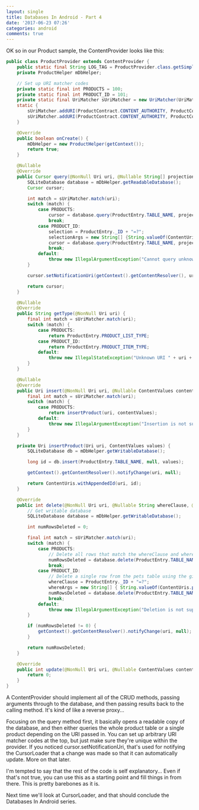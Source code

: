 ```yaml
---
layout: single
title: Databases In Android - Part 4
date: '2017-06-23 07:26'
categories: android
comments: true
---
```


OK so in our Product sample, the ContentProvider looks like this:

```java
public class ProductProvider extends ContentProvider {
    public static final String LOG_TAG = ProductProvider.class.getSimpleName();
    private ProductHelper mDbHelper;

    // Set up URI matcher codes
    private static final int PRODUCTS = 100;
    private static final int PRODUCT_ID = 101;
    private static final UriMatcher sUriMatcher = new UriMatcher(UriMatcher.NO_MATCH);
    static {
        sUriMatcher.addURI(ProductContract.CONTENT_AUTHORITY, ProductContract.PATH_PRODUCT, PRODUCTS);
        sUriMatcher.addURI(ProductContract.CONTENT_AUTHORITY, ProductContract.PATH_PRODUCT + "/#", PRODUCT_ID);
    }

    @Override
    public boolean onCreate() {
        mDbHelper = new ProductHelper(getContext());
        return true;
    }

    @Nullable
    @Override
    public Cursor query(@NonNull Uri uri, @Nullable String[] projection, @Nullable String selection, @Nullable String[] selectionArgs, @Nullable String sortOrder) {
        SQLiteDatabase database = mDbHelper.getReadableDatabase();
        Cursor cursor;

        int match = sUriMatcher.match(uri);
        switch (match) {
            case PRODUCTS:
                cursor = database.query(ProductEntry.TABLE_NAME, projection, selection, selectionArgs, null, null, sortOrder);
                break;
            case PRODUCT_ID:
                selection = ProductEntry._ID + "=?";
                selectionArgs = new String[] {String.valueOf(ContentUris.parseId(uri))};
                cursor = database.query(ProductEntry.TABLE_NAME, projection, selection, selectionArgs, null, null, sortOrder);
                break;
            default:
                throw new IllegalArgumentException("Cannot query unknown URI " + uri);
        }

        cursor.setNotificationUri(getContext().getContentResolver(), uri);

        return cursor;
    }

    @Nullable
    @Override
    public String getType(@NonNull Uri uri) {
        final int match = sUriMatcher.match(uri);
        switch (match) {
            case PRODUCTS:
                return ProductEntry.PRODUCT_LIST_TYPE;
            case PRODUCT_ID:
                return ProductEntry.PRODUCT_ITEM_TYPE;
            default:
                throw new IllegalStateException("Unknown URI " + uri + " with match " + match);
        }
    }

    @Nullable
    @Override
    public Uri insert(@NonNull Uri uri, @Nullable ContentValues contentValues) {
        final int match = sUriMatcher.match(uri);
        switch (match) {
            case PRODUCTS:
                return insertProduct(uri, contentValues);
            default:
                throw new IllegalArgumentException("Insertion is not supported for " + uri);
        }
    }

    private Uri insertProduct(Uri uri, ContentValues values) {
        SQLiteDatabase db = mDbHelper.getWritableDatabase();

        long id = db.insert(ProductEntry.TABLE_NAME, null, values);

        getContext().getContentResolver().notifyChange(uri, null);

        return ContentUris.withAppendedId(uri, id);
    }

    @Override
    public int delete(@NonNull Uri uri, @Nullable String whereClause, @Nullable String[] whereArgs) {
        // Get writable database
        SQLiteDatabase database = mDbHelper.getWritableDatabase();

        int numRowsDeleted = 0;

        final int match = sUriMatcher.match(uri);
        switch (match) {
            case PRODUCTS:
                // Delete all rows that match the whereClause and whereArgs
                numRowsDeleted = database.delete(ProductEntry.TABLE_NAME, whereClause, whereArgs);
                break;
            case PRODUCT_ID:
                // Delete a single row from the pets table using the given ID
                whereClause = ProductEntry._ID + "=?";
                whereArgs = new String[] { String.valueOf(ContentUris.parseId(uri)) };
                numRowsDeleted = database.delete(ProductEntry.TABLE_NAME, whereClause, whereArgs);
                break;
            default:
                throw new IllegalArgumentException("Deletion is not supported for " + uri);
        }

        if (numRowsDeleted != 0) {
            getContext().getContentResolver().notifyChange(uri, null);
        }

        return numRowsDeleted;
    }

    @Override
    public int update(@NonNull Uri uri, @Nullable ContentValues contentValues, @Nullable String s, @Nullable String[] strings) {
        return 0;
    }
}
```

A ContentProvider should implement all of the CRUD methods, passing arguments through to the database, and then passing results back to the calling method. It's kind of like a reverse proxy...

Focusing on the query method first, it basically opens a readable copy of the database, and then either queries the whole product table or a single product depending on the URI passed in. You can set up arbitrary URI matcher codes at the top, but just make sure they're unique within the provider. If you noticed cursor.setNotificationUri, that's used for notifying the CursorLoader that a change was made so that it can automatically update. More on that later.

I'm tempted to say that the rest of the code is self explanatory... Even if that's not true, you can use this as a starting point and fill things in from there. This is pretty barebones as it is.

Next time we'll look at CursorLoader, and that should conclude the Databases In Android series.
